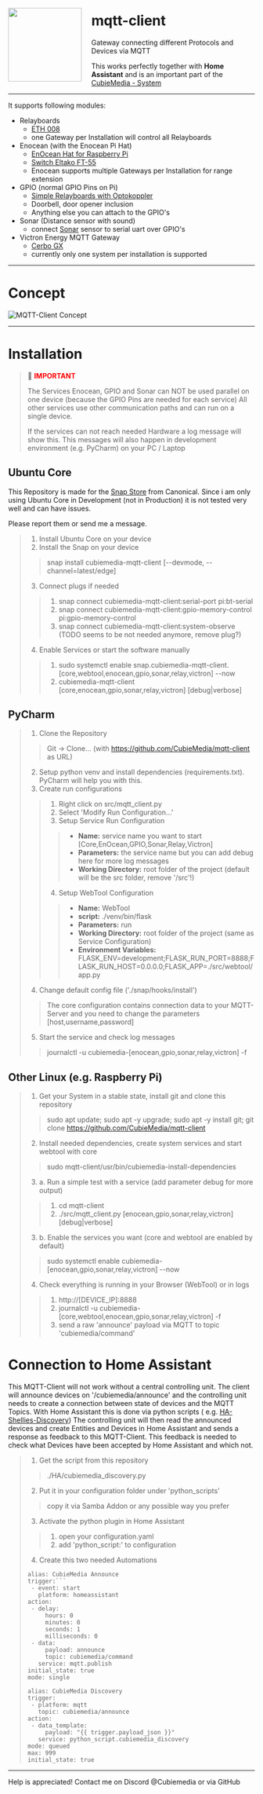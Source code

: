 <img src="src/webtool/static/logo.png" style="height: 150px; margin-right: 20px; margin-top: 30px; float: left;"/>

# mqtt-client

Gateway connecting different Protocols and Devices via MQTT

This works perfectly together with <b>Home Assistant</b> and is an important part of
the [CubieMedia - System](https://www.cubiemedia.de)

***

It supports following modules:

* Relayboards
    * [ETH 008](https://www.robot-electronics.co.uk/files/eth008.pdf)
    * one Gateway per Installation will control all Relayboards
* Enocean (with the Enocean Pi Hat)
    * [EnOcean Hat for Raspberry Pi](https://www.rasppishop.de/ENOCEAN-PI-868-Das-868MHz-Transceiver-Modul-fuer-Raspberry-Pi)
    * [Switch Eltako FT-55](https://www.amazon.de/Eltako-FT55-RW-Funktaster/dp/B004OXQ93G)
    * Enocean supports multiple Gateways per Installation for range extension
* GPIO (normal GPIO Pins on Pi)
    * [Simple Relayboards with Optokoppler](https://www.amazon.de/4-Kanal-Relais-Modul-Relay-Module-Optokoppler-Status-LEDs-Raspberry/dp/B07BGTWKMN)
    * Doorbell, door opener inclusion
    * Anything else you can attach to the GPIO's
* Sonar (Distance sensor with sound)
    * connect [Sonar](https://duckduckgo.com/?q=Modul+JSN-SR04T&iax=images&ia=images) sensor to serial uart over GPIO's
* Victron Energy MQTT Gateway
    * [Cerbo GX](https://www.victronenergy.com/communication-centres/cerbo-gx)
    * currently only one system per installation is supported

***

# Concept

![MQTT-Client Concept](src/webtool/static/concept.png)

***

# Installation

> 📝 **<font color="red">IMPORTANT</font>**
>
> The Services Enocean, GPIO and Sonar can NOT be used parallel on one device (because the GPIO Pins are needed for each
> service) All other services use other communication paths and can run on a single device.
>
> If the services can not reach needed Hardware a log message will show this. This messages will also happen in
> development
> environment (e.g. PyCharm) on your PC / Laptop

## Ubuntu Core

This Repository is made for the [Snap Store](https://snapcraft.io/) from Canonical. Since i am only using Ubuntu Core in
Development (not in Production) it is not tested very well and can have issues.

Please report them or send me a message.

> 1. Install Ubuntu Core on your device
> 2. Install the Snap on your device
>> snap install cubiemedia-mqtt-client [--devmode, --channel=latest/edge]
> 3. Connect plugs if needed
>> 1. snap connect cubiemedia-mqtt-client:serial-port pi:bt-serial
>> 2. snap connect cubiemedia-mqtt-client:gpio-memory-control pi:gpio-memory-control
>> 3. snap connect cubiemedia-mqtt-client:system-observe (TODO seems to be not needed anymore, remove plug?)
> 4. Enable Services or start the software manually
>> 1. sudo systemctl enable snap.cubiemedia-mqtt-client.[core,webtool,enocean,gpio,sonar,relay,victron] --now
>> 2. cubiemedia-mqtt-client [core,enocean,gpio,sonar,relay,victron] [debug|verbose]

## PyCharm

> 1. Clone the Repository
>> Git -> Clone... (with https://github.com/CubieMedia/mqtt-client as URL)
> 2. Setup python venv and install dependencies (requirements.txt). PyCharm will help you with this.
> 3. Create run configurations
>> 1. Right click on src/mqtt_client.py
>> 2. Select 'Modify Run Configuration...'
>> 3. Setup Service Run Configuration
>>> * **Name:** service name you want to start [Core,EnOcean,GPIO,Sonar,Relay,Victron]
>>> * **Parameters:** the service name but you can add debug here for more log messages
>>> * **Working Directory:** root folder of the project (default will be the src folder, remove '/src'!)
>> 4. Setup WebTool Configuration
>>> * **Name:** WebTool
>>> * **script:** ./venv/bin/flask
>>> * **Parameters:** run
>>> * **Working Directory:** root folder of the project (same as Service Configuration)
>>> * **Environment Variables:** FLASK_ENV=development;FLASK_RUN_PORT=8888;FLASK_RUN_HOST=0.0.0.0;FLASK_APP=./src/webtool/app.py
> 4. Change default config file ('./snap/hooks/install')
>> The core configuration contains connection data to your MQTT-Server and you need to change the
> > parameters [host,username,password]
> 5. Start the service and check log messages
>> journalctl -u cubiemedia-[enocean,gpio,sonar,relay,victron] -f

## Other Linux (e.g. Raspberry Pi)

> 1. Get your System in a stable state, install git and clone this repository
>> sudo apt update; sudo apt -y upgrade; sudo apt -y install git; git clone https://github.com/CubieMedia/mqtt-client
>
> 2. Install needed dependencies, create system services and start webtool with core
>> sudo mqtt-client/usr/bin/cubiemedia-install-dependencies
> 3. a. Run a simple test with a service (add parameter debug for more output)
>> 1. cd mqtt-client
>> 2. ./src/mqtt_client.py [enocean,gpio,sonar,relay,victron] [debug|verbose]
> 3. b. Enable the services you want (core and webtool are enabled by default)
>> sudo systemctl enable cubiemedia-[enocean,gpio,sonar,relay,victron] --now
> 4. Check everything is running in your Browser (WebTool) or in logs
>> 1. http://[DEVICE_IP]:8888
>> 2. journalctl -u cubiemedia-[core,webtool,enocean,gpio,sonar,relay,victron] -f
>> 3. send a raw 'announce' payload via MQTT to topic 'cubiemedia/command'

# Connection to Home Assistant

This MQTT-Client will not work without a central controlling unit. The client will announce devices on
'/cubiemedia/announce' and the controlling unit needs to create a connection between state of devices and the MQTT
Topics. With Home Assistant this is done via python scripts (
e.g. [HA-Shellies-Discovery](https://github.com/bieniu/ha-shellies-discovery))
The controlling unit will then read the announced devices and create Entities and Devices in Home Assistant and sends a
response as feedback to this MQTT-Client. This feedback is needed to check what Devices have been accepted by Home
Assistant and which not.
> 1. Get the script from this repository
>> ./HA/cubiemedia_discovery.py
> 2. Put it in your configuration folder under 'python_scripts'
>> copy it via Samba Addon or any possible way you prefer
> 3. Activate the python plugin in Home Assistant
>> 1. open your configuration.yaml
>> 2. add 'python_script:' to configuration
> 4. Create this two needed Automations
>```
>alias: CubieMedia Announce
>trigger:```
>  - event: start
>    platform: homeassistant
>action:
>  - delay:
>      hours: 0
>      minutes: 0
>      seconds: 1
>      milliseconds: 0
>  - data:
>      payload: announce
>      topic: cubiemedia/command
>    service: mqtt.publish
>initial_state: true
>mode: single
>```
>
>```
>alias: CubieMedia Discovery
>trigger:
>  - platform: mqtt
>    topic: cubiemedia/announce
>action:
>  - data_template:
>      payload: "{{ trigger.payload_json }}"
>    service: python_script.cubiemedia_discovery
>mode: queued
>max: 999
>initial_state: true
>```

***

Help is appreciated!
Contact me on Discord @Cubiemedia or via GitHub
